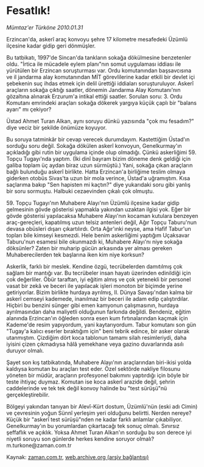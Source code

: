 # Fesatlık!

*Mümtaz'er Türköne 2010.01.31*

<tr><td class="metin" colspan="2" style="padding-top: 20px; padding-left: 5px; ">Erzincan'da, askerî araç konvoyu şehre 17 kilometre mesafedeki Üzümlü ilçesine kadar gidip geri dönmüşler.</td></tr><tr><td class="metin" colspan="2" style="padding-top: 20px; padding-left: 5px; "><p>Bu tatbikatı, 1997'de Sincan'da tankların sokağa dökülmesine benzetenler oldu. "İrtica ile mücadele eylem planı"nın somut uygulaması iddiası ile yürütülen bir Erzincan soruşturması var. Ordu komutanından başsavcısına ve il jandarma alay komutanından MİT görevlilerine kadar etkili bir devlet içi şebekenin suç ihdas etmek için delil ürettiği iddiaları soruşturuluyor. Askerî araçların sokağa çıktığı saatler, dönemin Jandarma Alay Komutanı'nın gözaltına alınarak Erzurum'a intikal ettiği saatler. Sorulan soru: 3. Ordu Komutanı emrindeki araçları sokağa dökerek yargıya küçük çaplı bir "balans ayarı" mı çekiyor?
<p>Üstad Ahmet Turan Alkan, aynı soruyu dünkü yazısında "çok mu fesadım?" diye veciz bir şekilde önümüze koyuyor.
<p>Bu soruya tatminkâr bir cevap verecek durumdayım. Kastettiğim Üstad'ın sorduğu soru değil. Sokağa dökülen askerî konvoyun, Genelkurmay'ın açıkladığı gibi rutin bir uygulama içinde olup olmadığı. Çünkü askerliğimi 59. Topçu Tugayı'nda yaptım. (İki dinî bayram bizim döneme denk geldiği için galiba toplam üç aydan biraz uzun sürmüştü.) Yani, sokağa çıkan araçların bağlı bulunduğu askerî birlikte. Hatta Erzincan'a birliğime teslim olmaya giderken otobüs Sivas'ta uzun bir mola verince, Üstad'a uğramıştım. Kısa saçlarıma bakıp "Sen hapisten mi kaçtın?" diye yukarıdaki soru gibi yanlış bir soru sormuştu. Halbuki cezaevinden çıkalı çok olmuştu. 
<p>59. Topçu Tugayı'nın Muhabere Alayı'nın Üzümlü ilçesine kadar gidip gelmesinin gövde gösterisi yapmakla yakından uzaktan ilgisi yok. Eğer bir gövde gösterisi yapılacaksa Muhabere Alayı'nın kocaman kutulara benzeyen araç-gereçleri, kapatılmış uzun telsiz antenleri değil, Ağır Topçu Taburu'nun devasa obüsleri dışarı çıkartılırdı. Orta Ağır'ınki neyse, ama Hafif Tabur'un topları bile kimseyi kesmezdi. Hele benim askerliğimi yaptığım Uçaksavar Taburu'nun esamesi bile okunmazdı ki, Muhabere Alayı'nı niye sokağa döksünler? Zaten bir muharip gücün arkasında yer alması gereken Muhaberecilerden tek başlarına iken kim niye korksun?
<p>Askerlik, farklı bir meslek. Kendine özgü, tecrübelerden damıtılmış çok sağlam bir mantığı var. Bu tecrübeler insan hayatı üzerinden edinildiği için çok değerliler. Öbür taraftan, iyi eğitim almış ve çok yetenekli bir personel vasat bir zekâ ve beceri ile yapılacak işleri monoton bir biçimde yerine getiriyorlar. Bizim birlikte hurdaya ayrılmış, II. Dünya Savaşı'ndan kalma bir askerî cemseyi kademede, inanılmaz bir beceri ile adam edip çalıştırdılar. Hiçbiri bu benzini sünger gibi emen kamyonun çalışmasının, hurdaya ayrılmasından daha maliyetli olduğunun farkında değildi. Bendeniz, eğitim alanında Erzincan'ın öğleden sonra esen kum fırtınalarından kaçmak için Kademe'de resim yapıyordum, yani kaytarıyordum. Tabur komutanı son gün "Tugay'a kalıcı eserler bıraktığım için" beni tebrik edince, bir asker olarak utanmıştım. Çizdiğim dört koca tablonun tamamı silah resimleriydi, daha iyisini çizen çıkmadıysa hâlâ yemekhane veya gazino duvarlarında asılı duruyor olmalı.
<p>Şayet son kış tatbikatında, Muhabere Alayı'nın araçlarından biri-ikisi yolda kaldıysa komutan bu araçları test eder. Özel sektörde nakliye filosunu yöneten bir müdür, araçların profesyonel bakımını yaptırdığı için böyle bir teste ihtiyaç duymaz. Komutan ise koca askerî arazide değil, şehrin caddelerinde ve tek tek değil konvoy halinde bu "test sürüşü"nü gerçekleştirebilir.
<p>Bölgeyi yakından tanıyan bir Alevî-Kürt dostum, Üzümlü'nün (eski adı Cimin) ve çevresinin yoğun Sünnî yerleşim yeri olduğunu belirtti. Nerden nereye? Küçük bir "askerî test sürüşü"nden ne kadar farklı anlamlar çıkabiliyor. Genelkurmay'ın bu yorumlardan çıkartacağı tek sonuç olmalı. Sınırsız şeffaflık ve açıklık. Yoksa Ahmet Turan Alkan'ın sorduğu bu son derece iyi niyetli soruyu son günlerde herkes kendine soruyor olmalı? m.turkone@zaman.com.tr<br/></p></p></p></p></p></p></p></td></tr>

Kaynak: [zaman.com.tr](http://zaman.com.tr/yazar.do?yazino=946480), [web.archive.org (arşiv bağlantısı)](http://web.archive.org/web/20100202222629/http://zaman.com.tr:80/yazar.do?yazino=946480)
